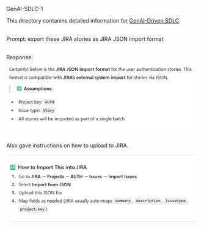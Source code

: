 GenAI-SDLC-1

This directory contanins detailed information for [GenAI-Driven SDLC](https://ozdemirtim.medium.com/d7b02c673bb0)

<br>Prompt: export these JIRA stories as JIRA JSON import format

<br>Response:

![Assumptions](./assets/Assumption-31.png)


<br> Also gave instructions on how to upload to JIRA. 

![Instructions](./assets/Instructions-31.png)

